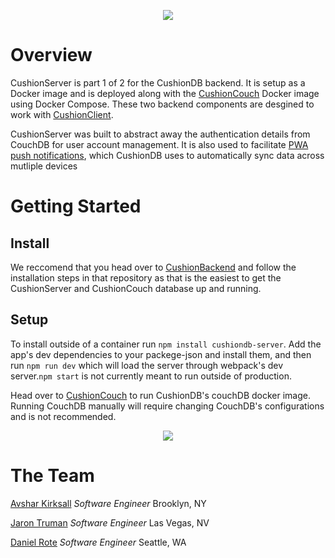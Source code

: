 <p align="center"><img src="https://cushiondb.github.io/img/logo-small.png"></p>

# Overview

CushionServer is part 1 of 2 for the CushionDB backend. It is setup as a Docker image and is deployed along with the [CushionCouch](https://github.com/CushionDB/CushionCouchDocker) Docker image using Docker Compose. These two backend components are desgined to work with [CushionClient](https://github.com/CushionDB/CushionClient).

CushionServer was built to abstract away the authentication details from CouchDB for user account management. It is also used to facilitate [PWA push notifications](https://developers.google.com/web/ilt/pwa/introduction-to-push-notifications), which CushionDB uses to automatically sync data across mutliple devices

# Getting Started

## Install

We reccomend that you head over to [CushionBackend](https://github.com/CushionDB/CushionBackend) and follow the installation steps in that repository as that is the easiest to get the CushionServer and CushionCouch database up and running.

## Setup

To install outside of a container run `npm install cushiondb-server`. Add the app's dev dependencies to your packege-json and install them, and then run `npm run dev` which will load the server through webpack's dev server.`npm start` is not currently meant to run outside of production.

Head over to [CushionCouch](https://github.com/CushionDB/CushionCouchDocker) to run CushionDB's couchDB docker image. Running CouchDB manually will require changing CouchDB's configurations and is not recommended.

<p align="center"><img src="https://cushiondb.github.io/img/cushion-backend-init.gif"></p>

# The Team

[Avshar Kirksall]() *Software Engineer* Brooklyn, NY

[Jaron Truman]() *Software Engineer* Las Vegas, NV

[Daniel Rote](https://drote.github.io) *Software Engineer* Seattle, WA
